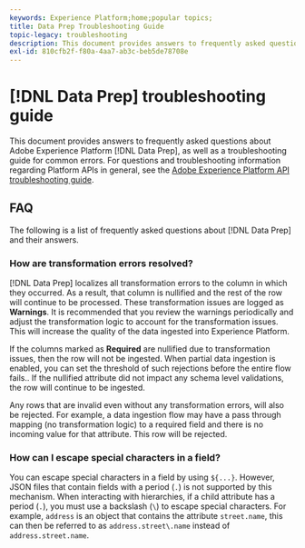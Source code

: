 ```yaml
---
keywords: Experience Platform;home;popular topics;
title: Data Prep Troubleshooting Guide
topic-legacy: troubleshooting
description: This document provides answers to frequently asked questions about Adobe Experience Platform Data Prep.
exl-id: 810cfb2f-f80a-4aa7-ab3c-beb5de78708e
---
```

# [!DNL Data Prep] troubleshooting guide

This document provides answers to frequently asked questions about Adobe Experience Platform [!DNL Data Prep], as well as a troubleshooting guide for common errors. For questions and troubleshooting information regarding Platform APIs in general, see the [Adobe Experience Platform API troubleshooting guide](../landing/troubleshooting.md).

## FAQ

The following is a list of frequently asked questions about [!DNL Data Prep] and their answers.

### How are transformation errors resolved?

[!DNL Data Prep] localizes all transformation errors to the column in which they occurred. As a result, that column is nullified and the rest of the row will continue to be processed. These transformation issues are logged as **Warnings**. It is recommended that you review the warnings periodically and adjust the transformation logic to account for the transformation issues. This will increase the quality of the data ingested into Experience Platform. 

If the columns marked as **Required** are nullified due to transformation issues, then the row will not be ingested. When partial data ingestion is enabled, you can set the threshold of such rejections before the entire flow fails.. If the nullified attribute did not impact any schema level validations, the row will continue to be ingested. 

Any rows that are invalid even without any transformation errors, will also be rejected. For example, a data ingestion flow may have a pass through mapping (no transformation logic) to a required field and there is no incoming value for that attribute. This row will be rejected.

### How can I escape special characters in a field?

You can escape special characters in a field by using `${...}`. However, JSON files that contain fields with a period (`.`) is not supported by this mechanism. When interacting with hierarchies, if a child attribute has a period (`.`), you must use a backslash (`\`) to escape special characters. For example, `address` is an object that contains the attribute `street.name`, this can then be referred to as `address.street\.name` instead of `address.street.name`.

